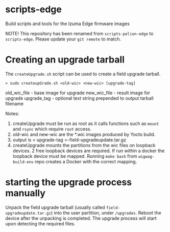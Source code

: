 # scripts-edge

Build scripts and tools for the Izuma Edge firmware images

NOTE! This repository has been renamed from `scripts-pelion-edge` to `scripts-edge`. Please update your `git remote` to match.

# Creating an upgrade tarball

The `createUpgrade.sh` script can be used to create a field upgrade tarball.

```
> sudo createupGrade.sh <old-wic> <new-wic> [upgrade-tag]
```
old_wic_file        - base image for upgrade
new_wic_file        - result image for upgrade
upgrade_tag         - optional text string prepended to output tarball filename


Notes:
  1. createUpgrade must be run as root as it calls functions such as `mount` and `rsync` which require `root` access.
  2. old-wic and new-wic are the *.wic images produced by Yocto build.
  3. output is < upgrade-tag >-field-upgradeupdate.tar.gz
  4. createUpgrade mounts the partitions from the wic files on loopback devices. 2 free loopback devices are required.  If run within a docker the loopback device must be mapped. Running `make bash` from `wigwag-build-env` repo creates a Docker with the correct mapping.

# starting the upgrade process manually

Unpack the field upgrade tarball (usually called `field-upgradeupdate.tar.gz`) into the user partition, under `/upgrades`. 
Reboot the device after the unpacking is completed. The upgrade process will start upon detecting the required files.
